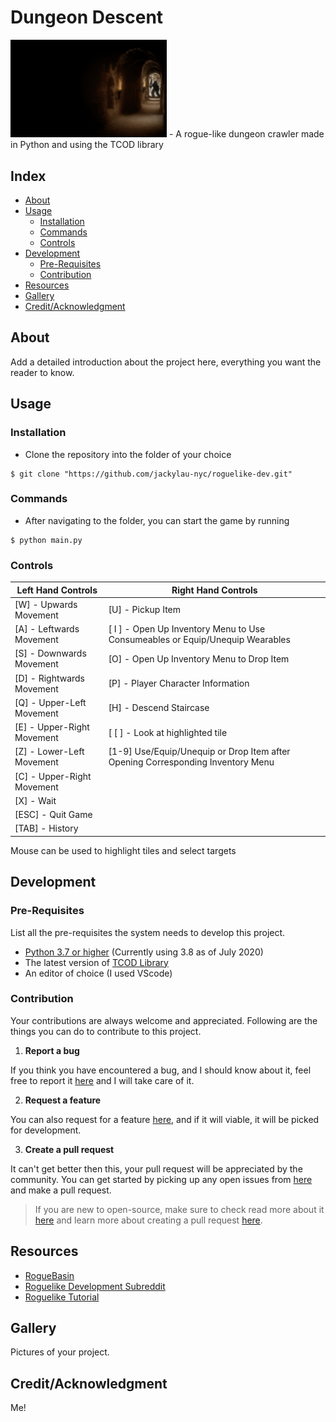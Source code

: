 # Dungeon Descent
<!-- ![Main Menu](https://raw.githubusercontent.com/jackylau-nyc/dungeon-descent/main/menu_background.png | width=100) -->
<img src="https://raw.githubusercontent.com/jackylau-nyc/dungeon-descent/main/menu_background.png" width="250">
- A rogue-like dungeon crawler made in Python and using the TCOD library

## Index

- [About](#about)
- [Usage](#usage)
  - [Installation](#installation)
  - [Commands](#commands)
  - [Controls](#controls)
- [Development](#development)
  - [Pre-Requisites](#pre-requisites)
  - [Contribution](#contribution)
- [Resources](#resources)
- [Gallery](#camera-gallery)
- [Credit/Acknowledgment](#star2-creditacknowledgment)

## About
Add a detailed introduction about the project here, everything you want the reader to know.

## Usage


### Installation
- Clone the repository into the folder of your choice

```
$ git clone "https://github.com/jackylau-nyc/roguelike-dev.git"
```

### Commands
- After navigating to the folder, you can start the game by running
```
$ python main.py
```

### Controls
Left Hand Controls | Right Hand Controls
------------ | -------------
[W] - Upwards Movement | [U] - Pickup Item
[A] - Leftwards Movement | [ I ] - Open Up Inventory Menu to Use Consumeables or Equip/Unequip Wearables
[S] - Downwards Movement | [O] - Open Up Inventory Menu to Drop Item
[D] - Rightwards Movement | [P] - Player Character Information
[Q] - Upper-Left Movement | [H] - Descend Staircase
[E] - Upper-Right Movement | [ [ ] - Look at highlighted tile
[Z] - Lower-Left Movement | [1-9] Use/Equip/Unequip or Drop Item after Opening Corresponding Inventory Menu
[C] - Upper-Right Movement |
[X] - Wait |
[ESC] - Quit Game |
[TAB] - History |

Mouse can be used to highlight tiles and select targets

## Development

### Pre-Requisites
List all the pre-requisites the system needs to develop this project.
- [Python 3.7 or higher](https://www.python.org/downloads/) (Currently using 3.8 as of July 2020)
- The latest version of [TCOD Library](https://python-tcod.readthedocs.io/en/latest/installation.html)
- An editor of choice (I used VScode)

 ### Contribution

 Your contributions are always welcome and appreciated. Following are the things you can do to contribute to this project.

 1. **Report a bug**

 If you think you have encountered a bug, and I should know about it, feel free to report it [here]() and I will take care of it.

 2. **Request a feature**

 You can also request for a feature [here](), and if it will viable, it will be picked for development.  

 3. **Create a pull request**

 It can't get better then this, your pull request will be appreciated by the community. You can get started by picking up any open issues from [here]() and make a pull request.

 > If you are new to open-source, make sure to check read more about it [here](https://www.digitalocean.com/community/tutorial_series/an-introduction-to-open-source) and learn more about creating a pull request [here](https://www.digitalocean.com/community/tutorials/how-to-create-a-pull-request-on-github).

## Resources
- [RogueBasin](http://www.roguebasin.com/index.php?title=Main_Page)
- [Roguelike Development Subreddit](https://www.reddit.com/r/roguelikedev/)
- [Roguelike Tutorial](http://rogueliketutorials.com/)

## Gallery
Pictures of your project.

## Credit/Acknowledgment
Me!